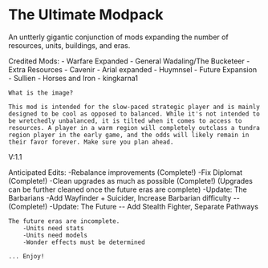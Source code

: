 # The Ultimate Modpack
An untterly gigantic conjunction of mods expanding the number of resources, units, buildings, and eras.

Credited Mods:
    - Warfare Expanded - General Wadaling/The Bucketeer
    - Extra Resources - Cavenir 
    - Arial expanded - Huymnsel 
    - Future Expansion - Sullien 
    - Horses and Iron - kingkarna1 
    
    What is the image? 
    
    This mod is intended for the slow-paced strategic player and is mainly designed to be cool as opposed to balanced. While it's not intended to be wretchedly unbalanced, it is tilted when it comes to access to resources. A player in a warm region will completely outclass a tundra region player in the early game, and the odds will likely remain in their favor forever. Make sure you plan ahead.
    
V:1.1
    
   Anticipated Edits:
        -Rebalance improvements (Complete!)
        -Fix Diplomat (Complete!)
        -Clean upgrades as much as possible (Complete!) (Upgrades can be further cleaned once the future eras are complete)
        -Update: The Barbarians -Add Wayfinder + Suicider, Increase Barbarian difficulty -- (Complete!)
        -Update: The Future -- Add Stealth Fighter, Separate Pathways

    The future eras are incomplete. 
        -Units need stats
        -Units need models
        -Wonder effects must be determined
    
    ... Enjoy!
